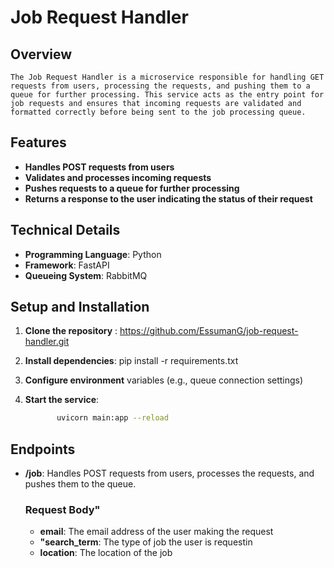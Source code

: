 # Job Request Handler

## Overview
    The Job Request Handler is a microservice responsible for handling GET requests from users, processing the requests, and pushing them to a queue for further processing. This service acts as the entry point for job requests and ensures that incoming requests are validated and formatted correctly before being sent to the job processing queue.

## Features

- **Handles POST requests from users**
- **Validates and processes incoming requests**
- **Pushes requests to a queue for further processing**
- **Returns a response to the user indicating the status of their request**


## Technical Details
- **Programming Language**: Python
- **Framework**: FastAPI
- **Queueing System**: RabbitMQ

## Setup and Installation

1. **Clone the repository** : https://github.com/EssumanG/job-request-handler.git
2. **Install dependencies**: pip install -r requirements.txt 
3. **Configure environment** variables (e.g., queue connection settings)
4. **Start the service**: 
        
     ```bash
            uvicorn main:app --reload

## Endpoints
- **/job**: Handles POST requests from users, processes the requests, and pushes them to the queue.
    ### Request Body"

    - **email**: The email address of the user making the request
    - **"search_term**: The type of job the user is requestin
    - **location**: The location of the job